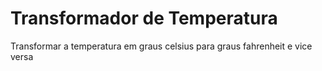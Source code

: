 # Transformador de Temperatura
Transformar a temperatura em graus celsius para graus fahrenheit e vice versa
